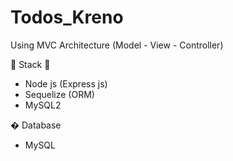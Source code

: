 # Todos_Kreno

Using MVC Architecture (Model - View - Controller)

🦖 Stack 🦖
- Node js (Express js)
- Sequelize (ORM)
- MySQL2

� Database
- MySQL
